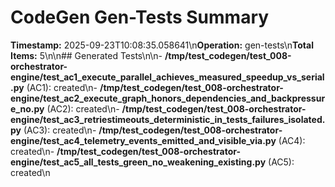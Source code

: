 # CodeGen Gen-Tests Summary

**Timestamp:** 2025-09-23T10:08:35.058641\n**Operation:** gen-tests\n**Total Items:** 5\n\n## Generated Tests\n\n- **/tmp/test_codegen/test_008-orchestrator-engine/test_ac1_execute_parallel_achieves_measured_speedup_vs_serial.py** (AC1): created\n- **/tmp/test_codegen/test_008-orchestrator-engine/test_ac2_execute_graph_honors_dependencies_and_backpressure_no.py** (AC2): created\n- **/tmp/test_codegen/test_008-orchestrator-engine/test_ac3_retriestimeouts_deterministic_in_tests_failures_isolated.py** (AC3): created\n- **/tmp/test_codegen/test_008-orchestrator-engine/test_ac4_telemetry_events_emitted_and_visible_via.py** (AC4): created\n- **/tmp/test_codegen/test_008-orchestrator-engine/test_ac5_all_tests_green_no_weakening_existing.py** (AC5): created\n